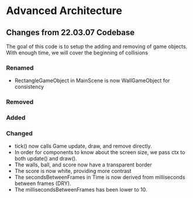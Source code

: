 # Advanced Architecture

## Changes from 22.03.07 Codebase

The goal of this code is to setup the adding and removing of game objects. With enough time, we will cover the beginning of collisions

### Renamed
- RectangleGameObject in MainScene is now WallGameObject for consistency

### Removed

### Added

### Changed
- tick() now calls Game update, draw, and remove directly.
- In order for components to know about the screen size, we pass ctx to both update() and draw().
- The walls, ball, and score now have a transparent border
- The score is now white, providing more contrast
- The secondsBetweenFrames in Time is now derived from milliseconds between frames (DRY).
- The millisecondsBetweenFrames has been lower to 10.
  

